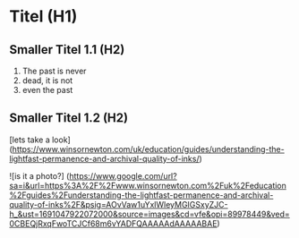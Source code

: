 # Titel (H1)
##  Smaller Titel 1.1 (H2)

1. The past is never
2. dead, it is not
3. even the past

## Smaller Titel 1.2 (H2)

[lets take a look] (https://www.winsornewton.com/uk/education/guides/understanding-the-lightfast-permanence-and-archival-quality-of-inks/)

![is it a photo?] (https://www.google.com/url?sa=i&url=https%3A%2F%2Fwww.winsornewton.com%2Fuk%2Feducation%2Fguides%2Funderstanding-the-lightfast-permanence-and-archival-quality-of-inks%2F&psig=AOvVaw1uYxlWleyMGIGSxyZJC-h_&ust=1691047922072000&source=images&cd=vfe&opi=89978449&ved=0CBEQjRxqFwoTCJCf68m6vYADFQAAAAAdAAAAABAE)